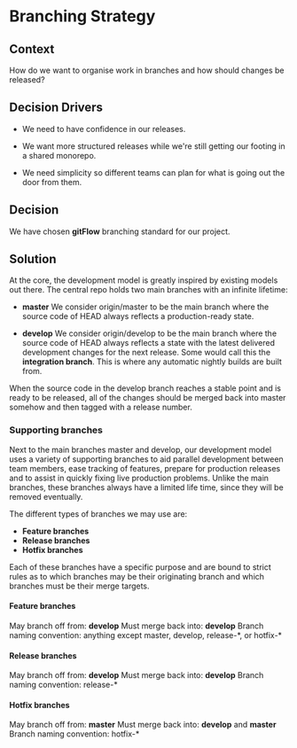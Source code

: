 # Branching Strategy

## Context

How do we want to organise work in branches and how should changes be released?

## Decision Drivers

- We need to have confidence in our releases.

- We want more structured releases while we're still getting our footing in a shared monorepo.

- We need simplicity so different teams can plan for what is going out the door from them.

## Decision

We have chosen **gitFlow** branching standard for our project.

## Solution

At the core, the development model is greatly inspired by existing models out there. The central repo holds two main branches with an infinite lifetime:

- **master**
  We consider origin/master to be the main branch where the source code of HEAD always reflects a production-ready state.

- **develop**
  We consider origin/develop to be the main branch where the source code of HEAD always reflects a state with the latest delivered development changes for the next release. Some would call this the **integration branch**. This is where any automatic nightly builds are built from.

When the source code in the develop branch reaches a stable point and is ready to be released, all of the changes should be merged back into master somehow and then tagged with a release number.

### Supporting branches

Next to the main branches master and develop, our development model uses a variety of supporting branches to aid parallel development between team members, ease tracking of features, prepare for production releases and to assist in quickly fixing live production problems. Unlike the main branches, these branches always have a limited life time, since they will be removed eventually.

The different types of branches we may use are:

- **Feature branches**
- **Release branches**
- **Hotfix branches**

Each of these branches have a specific purpose and are bound to strict rules as to which branches may be their originating branch and which branches must be their merge targets.

#### Feature branches

May branch off from:
**develop**
Must merge back into:
**develop**
Branch naming convention:
anything except master, develop, release-\*, or hotfix-\*

#### Release branches

May branch off from:
**develop**
Must merge back into:
**develop**
Branch naming convention:
release-\*

#### Hotfix branches

May branch off from:
**master**
Must merge back into:
**develop** and **master**
Branch naming convention:
hotfix-\*
